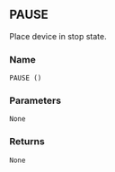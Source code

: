 ## PAUSE

Place device in stop state.


### Name

`PAUSE ()`


### Parameters

`None`


### Returns

`None
`